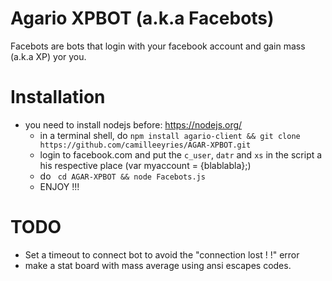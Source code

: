 # Agario XPBOT (a.k.a Facebots)

Facebots are bots that login with your facebook account and gain mass (a.k.a XP) yor you.

# Installation
- you need to install nodejs before: https://nodejs.org/
  - in a terminal shell, do ```npm install agario-client && git clone https://github.com/camilleeyries/AGAR-XPBOT.git```
  - login to facebook.com and put the ```c_user```, ```datr``` and ```xs``` in the script a his respective place (var myaccount = {blablabla};)
  - do ``` cd AGAR-XPBOT && node Facebots.js```
  - ENJOY !!!

# TODO
- Set a timeout to connect bot to avoid the "connection lost ! !" error
- make a stat board with mass average using ansi escapes codes.